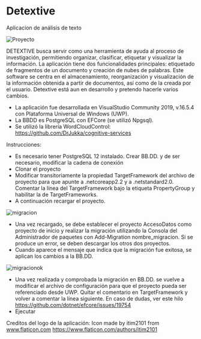 # Detextive
Aplicacion de análisis de texto

![Proyecto](https://raw.github.com/saramoyano/Detextive/master/Detextive/Assets/Captura%20proyectoabierto.PNG)

DETEXTIVE busca servir como una herramienta de ayuda al proceso de investigación, permitiendo organizar, clasificar, etiquetar y visualizar la información. La aplicación tiene dos funcionalidades principales: etiquetado de fragmentos de un documento y creación de nubes de palabras. Este software se centra en el almacenamiento, reorganización y visualización de la información obtenida a partir de documentos, así como de la creada por el usuario. 
Detextive está aun en desarrollo y pretendo hacerle varios cambios.


- La aplicación fue desarrollada en VisualStudio Community 2019, v.16.5.4 con Plataforma Universal de Windows (UWP).
- La BBDD es PostgreSQL con EFCore (se utilizó Npgsql).
- Se utilizó la librería WordCloudControl: https://github.com/DrJukka/cognitive-services 

Instrucciones: 

- Es necesario tener PostgreSQL 12 instalado. Crear BB.DD. y de ser necesario, modificar la cadena de conexión
- Clonar el proyecto
- Modificar transitoriamente la propiedad TargetFramework del archivo de proyecto para que apunte a .netcoreapp2.2 y a .netstandard2.0. Comentar la línea del TargetFramework bajo la etiqueta PropertyGroup y habilitar la de TargetFrameworks.
- A continuación recargar el proyecto. 

![migracion](https://raw.githubusercontent.com/saramoyano/Detextive/blob/master/Detextive/Assets/Capturamigracion.PNG)

- Una vez recargado, se debe establecer el proyecto AccesoDatos como proyecto de inicio y realizar la migración utilizando la Consola del Administrador de paquetes con Add-Migration nombre_migracion. Si se produce un error, se deben descargar los otros dos proyectos.
- Cuando aparece el mensaje que indica que la migración fue exitosa, se aplican los cambios a la BB.DD. 

![migracionok](https://raw.githubusercontent.com/saramoyano/Detextive/blob/master/Detextive/Assets/migracionok.PNG)

- Una vez realizada y comprobada la migración en BB.DD. se vuelve a modificar el archivo de configuración para que el proyecto pueda ser referenciado desde UWP. Quitar el comentario en TargetFramework y volver a comentar la línea siguiente.  En caso de dudas, ver este hilo https://github.com/dotnet/efcore/issues/19754
- Ejecutar

Creditos del logo de la aplicación: Icon made by itim2101 from www.flaticon.com 
https://www.flaticon.com/authors/itim2101
